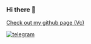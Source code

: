 ### Hi there 👋

[Check out my github page (Vc)](https://itsmatiyo.github.io/)

<a href="https://t.me/itsmatiyo" target="_blank">
 <img align="center" src="https://img.shields.io/badge/-itsMatiYo-blue?style=flat&logo=telegram" alt="telegram"/>
</a>
<!--
**itsMatiYo/itsMatiYo** is a ✨ _special_ ✨ repository because its `README.md` (this file) appears on your GitHub profile.

Here are some ideas to get you started:

- 🔭 I’m currently working on ...
- 🌱 I’m currently learning ...
- 👯 I’m looking to collaborate on ...
- 🤔 I’m looking for help with ...
- 💬 Ask me about ...
- 📫 How to reach me: ...
- 😄 Pronouns: ...
- ⚡ Fun fact: ...
-->
